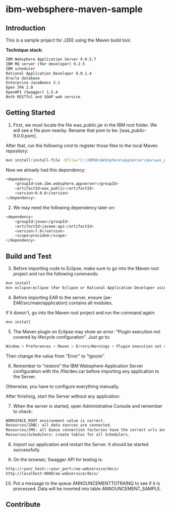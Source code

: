# ibm-websphere-maven-sample
## Introduction 
This is a sample project for J2EE using the Maven build tool.

**Technique stack:**
```sh
IBM Websphere Application Server 9.0.5.7
IBM MQ server (for developer) 9.2.5
IBM scheduler
Rational Application Developer 9.0.1.4
Oracle database
Enterprise JavaBeans 3.1
Open JPA 2.0
OpenAPI (Swagger) 1.5.4
Both RESTful and SOAP web service
```

## Getting Started
1. First, we must locate the file was_public.jar in the IBM root folder. We will see a file pom nearby. Rename that pom to be: [was_public-9.0.0.pom].

After that, run the following cmd to register those files to the local Maven repository:
```sh
mvn install:install-file -Dfile="C:\IBM96\WebSphere\AppServer\dev\was_public.jar" -DpomFile="C:\IBM96\WebSphere\AppServer\dev\was_public-9.0.0.pom"
```

Now we already had this dependency:
```sh
<dependency>
    <groupId>com.ibm.websphere.appserver</groupId>
    <artifactId>was_public</artifactId>
    <version>9.0.0</version>
</dependency>
```

2. We may need the following dependency later on:
```sh
<dependency>
    <groupId>javax</groupId>
    <artifactId>javaee-api</artifactId>
    <version>7.0</version>
    <scope>provided</scope>
</dependency>
```

## Build and Test
3. Before importing code to Eclipse, make sure to go into the Maven root project and run the following commands:
```sh
mvn install
mvn eclipse:eclipse (for Eclipse or Rational Application Developer using)
```

4. Before importing EAR to the server, ensure [ae-EAR/src/main/application] contains all modules.

If it doesn't, go into the Maven root project and run the command again:
```sh
mvn install
```

5. The Maven plugin on Eclipse may show an error: "Plugin execution not covered by lifecycle configuration". Just go to:
```sh
Window > Preferences > Maven > Errors/Warnings > Plugin execution not covered by lifecycle configuration.
```
Then change the value from "Error" to "Ignore".

6. Remember to "restore" the IBM Websphere Application Server configuration with the /file/dev.car before importing any application to the Server.

Otherwise, you have to configure everything manually.

After finishing, start the Server without any application.

7. When the server is started, open Administrative Console and remember to check:
```sh
WORKSPACE_ROOT environment value is correct.
Resources/JDBC: all data sources are connected.
Resources/JMS: all Queue connection factories have the correct urls and authentication.
Resources/Schedulers: create tables for all Schedulers.
```

8. Import our application and restart the Server. It should be started successfully.

9. On the browser, Swagger API for testing is:
```sh
http://<your_host>:<your_port>/ae-webservice/docs/
http://localhost:9080/ae-webservice/docs/
```

10. Put a message to the queue ANNOUNCEMENTTOTRAINQ to see if it is processed.
Data will be inserted into table ANNOUNCEMENT_SAMPLE.

## Contribute

